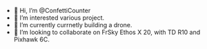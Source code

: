 - 👋 Hi, I’m @ConfettiCounter
- 👀 I’m interested various project.
- 🌱 I’m currently currnetly building a drone.
- 💞️ I’m looking to collaborate on FrSky Ethos X 20, with TD R10 and Pixhawk 6C.


<!---
ConfettiCounter/ConfettiCounter is a ✨ special ✨ repository because its `README.md` (this file) appears on your GitHub profile.
You can click the Preview link to take a look at your changes.
--->
